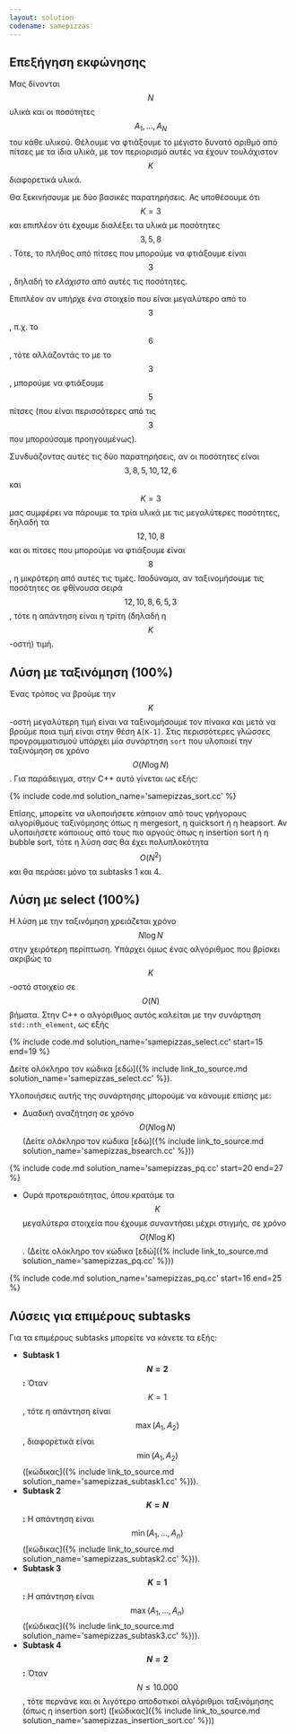 ```yaml
---
layout: solution
codename: samepizzas
---
```


## Επεξήγηση εκφώνησης 

Μας δίνονται $$N$$ υλικά και οι ποσότητες $$A_1, \ldots, A_N$$ του κάθε υλικού. Θέλουμε να φτιάξουμε το μέγιστο δυνατό αριθμό από πίτσες με τα ίδια υλικά, με τον περιορισμό αυτές να έχουν τουλάχιστον $$K$$ διαφορετικά υλικά.

Θα ξεκινήσουμε με δύο βασικές παρατηρήσεις. Ας υποθέσουμε ότι $$K = 3$$ και επιπλέον ότι έχουμε διαλέξει τα υλικά με ποσότητες $$3, 5, 8$$. Τότε, το πλήθος από πίτσες που μπορούμε να φτιάξουμε είναι $$3$$, δηλαδή το *ελάχιστο* από αυτές τις ποσότητες. 

Επιπλέον αν υπήρχε ένα στοιχείο που είναι μεγαλύτερο από το $$3$$, π.χ. το $$6$$, τότε αλλάζοντάς το με το $$3$$, μπορούμε να φτιάξουμε $$5$$ πίτσες (που είναι περισσότερες από τις $$3$$ που μπορούσαμε προηγουμένως).

Συνδυάζοντας αυτές τις δύο παρατηρήσεις, αν οι ποσότητες είναι $$3, 8, 5, 10, 12, 6$$ και $$K = 3$$ μας συμφέρει να πάρουμε τα τρία υλικά με τις μεγαλύτερες ποσότητες, δηλαδή τα $$12, 10, 8$$ και οι πίτσες που μπορούμε να φτιάξουμε είναι $$8$$, η μικρότερη από αυτές τις τιμές. Ισοδύναμα, αν ταξινομήσουμε τις ποσότητες σε φθίνουσα σειρά $$12, 10, 8, 6, 5, 3$$, τότε η απάντηση είναι η τρίτη (δηλαδή η $$K$$-οστή) τιμή.

## Λύση με ταξινόμηση (100%)

Ένας τρόπος να βρούμε την $$K$$-οστή μεγαλύτερη τιμή είναι να ταξινομήσουμε τον πίνακα και μετά να βρούμε ποια τιμή είναι στην θέση ``A[K-1]``. Στις περισσότερες γλώσσες προγραμματισμού υπάρχει μία συνάρτηση ``sort`` που υλοποιεί την ταξινόμηση σε χρόνο $$O(N \log N)$$. Για παράδειγμα, στην C++ αυτό γίνεται ως εξής:

{% include code.md solution_name='samepizzas_sort.cc'  %}

Επίσης, μπορείτε να υλοποιήσετε κάποιον από τους γρήγορους αλγορίθμους ταξινόμησης όπως η mergesort, η quicksort ή η heapsort. Αν υλοποιήσετε κάποιους από τους πιο αργούς όπως η insertion sort ή η bubble sort, τότε η λύση σας θα έχει πολυπλοκότητα $$O(N^2)$$ και θα περάσει μόνο τα subtasks 1 και 4. 

## Λύση με select (100%)

Η λύση με την ταξινόμηση χρειάζεται χρόνο $$N \log N$$ στην χειρότερη περίπτωση. Υπάρχει όμως ένας αλγόριθμος που βρίσκει ακριβώς το $$K$$-οστό στοιχείο σε $$O(N)$$ βήματα. Στην C++ ο αλγόριθμος αυτός καλείται με την συνάρτηση ``std::nth_element``, ως εξής

{% include code.md solution_name='samepizzas_select.cc' start=15 end=19  %}

Δείτε ολόκληρο τον κώδικα [εδώ]({% include link_to_source.md solution_name='samepizzas_select.cc' %}).

Υλοποιήσεις αυτής της συνάρτησης μπορούμε να κάνουμε επίσης με:
 - Δυαδική αναζήτηση σε χρόνο $$O(N \log N)$$ (Δείτε ολόκληρο τον κώδικα [εδώ]({% include link_to_source.md solution_name='samepizzas_bsearch.cc' %}))

{% include code.md solution_name='samepizzas_pq.cc' start=20 end=27  %}

 - Ουρά προτεραιότητας, όπου κρατάμε τα $$K$$ μεγαλύτερα στοιχεία που έχουμε συναντήσει μέχρι στιγμής, σε χρόνο $$O(N \log K)$$. (Δείτε ολόκληρο τον κώδικα [εδώ]({% include link_to_source.md solution_name='samepizzas_pq.cc' %}))
 
{% include code.md solution_name='samepizzas_pq.cc' start=16 end=25  %}

## Λύσεις για επιμέρους subtasks

Για τα επιμέρους subtasks μπορείτε να κάνετε τα εξής:
 - **Subtask 1 $$N = 2$$:** Όταν $$K = 1$$, τότε η απάντηση είναι $$\max(A_1, A_2)$$, διαφορετικά είναι $$\min(A_1, A_2)$$ ([κώδικας]({% include link_to_source.md solution_name='samepizzas_subtask1.cc' %})).
 - **Subtask 2 $$K = N$$:** Η απάντηση είναι $$\min(A_1, \ldots, A_n)$$ ([κώδικας]({% include link_to_source.md solution_name='samepizzas_subtask2.cc' %})).
 - **Subtask 3 $$K = 1$$:** Η απάντηση είναι $$\max(A_1, \ldots, A_n)$$ ([κώδικας]({% include link_to_source.md solution_name='samepizzas_subtask3.cc' %})).
 - **Subtask 4 $$N = 2$$:** Όταν $$N \leq 10.000$$, τότε περνάνε και οι λιγότερο αποδοτικοί αλγόριθμοι ταξινόμησης (όπως η insertion sort) ([κώδικας]({% include link_to_source.md solution_name='samepizzas_insertion_sort.cc' %}))
